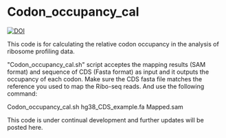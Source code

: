 # Codon_occupancy_cal

[![DOI](https://zenodo.org/badge/383824144.svg)](https://doi.org/10.5281/zenodo.15048364)

This code is for calculating the relative codon occupancy in the analysis of ribosome profiling data. 

"Codon_occupancy_cal.sh" script acceptes the mapping results (SAM format) and sequence of CDS (Fasta format) as input and it outputs the occupancy of each codon. Make sure the CDS fasta file matches the reference you used to map the Ribo-seq reads.  And use the following command: 

Codon_occupancy_cal.sh hg38_CDS_example.fa Mapped.sam


This code is under continual development and further updates will be posted here. 
